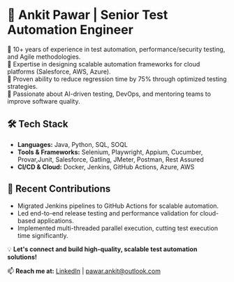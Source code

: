 # 🚀 Ankit Pawar | Senior Test Automation Engineer  

🔹 10+ years of experience in test automation, performance/security testing, and Agile methodologies.  
🔹 Expertise in designing scalable automation frameworks for cloud platforms (Salesforce, AWS, Azure).  
🔹 Proven ability to reduce regression time by 75% through optimized testing strategies.  
🔹 Passionate about AI-driven testing, DevOps, and mentoring teams to improve software quality.  

## 🛠️ Tech Stack  
- **Languages:** Java, Python, SQL, SOQL  
- **Tools & Frameworks:** Selenium, Playwright, Appium, Cucumber, Provar,Junit, Salesforce, Gatling, JMeter, Postman, Rest Assured  
- **CI/CD & Cloud:** Docker, Jenkins, GitHub Actions, Azure, AWS  

## 📌 Recent Contributions  
- Migrated Jenkins pipelines to GitHub Actions for scalable automation.  
- Led end-to-end release testing and performance validation for cloud-based applications.  
- Implemented multi-threaded parallel execution, cutting test execution time significantly.  

💡 **Let's connect and build high-quality, scalable test automation solutions!**  

📫 **Reach me at:** [LinkedIn](www.linkedin.com/in/ankitpawar1) | pawar.ankit@outlook.com  
